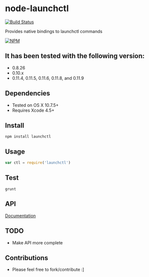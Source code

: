 # node-launchctl

[![Build Status](https://travis-ci.org/evanlucas/node-launchctl.png?branch=master)](https://travis-ci.org/evanlucas/node-launchctl)

Provides native bindings to launchctl commands

[![NPM](https://nodei.co/npm/launchctl.png?downloads=true)](https://nodei.co/npm/launchctl/)

## It has been tested with the following version:

- 0.8.26
- 0.10.x
- 0.11.4, 0.11.5, 0.11.6, 0.11.8, and 0.11.9

## Dependencies

- Tested on OS X 10.7.5+
- Requires Xcode 4.5+

## Install

    npm install launchctl

## Usage

```js
var ctl = require('launchctl')
```

## Test

    grunt

## API

 [Documentation](http://evanlucas.github.io/node-launchctl)

## TODO

- Make API more complete

## Contributions

- Please feel free to fork/contribute :]

